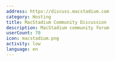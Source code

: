 ```yaml
---
address: https://discuss.macstadium.com
category: Hosting
title: MacStadium Community Discussion
description: MacStadium community forum
userCount: 70
icon: macstadium.png
activity: low
language: en
---
```


